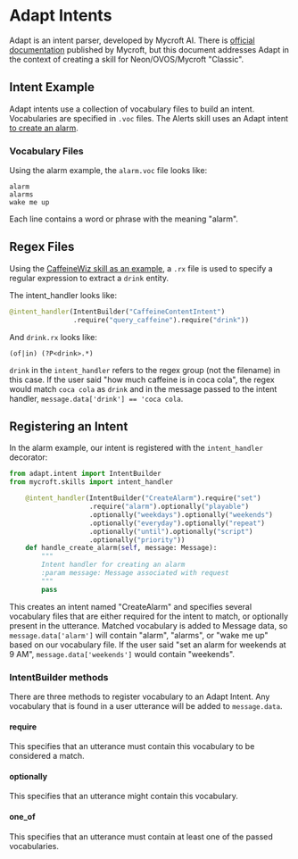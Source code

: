 # Adapt Intents
Adapt is an intent parser, developed by Mycroft AI. 
There is [official documentation](https://mycroft-ai.gitbook.io/docs/mycroft-technologies/adapt)
published by Mycroft, but this document addresses Adapt in the context of
creating a skill for Neon/OVOS/Mycroft "Classic".

## Intent Example
Adapt intents use a collection of vocabulary files to build an intent. Vocabularies
are specified in `.voc` files. The Alerts skill uses an Adapt intent
[to create an alarm](https://github.com/NeonGeckoCom/skill-alerts/blob/dev/__init__.py#L203-L208).

### Vocabulary Files
Using the alarm example, the `alarm.voc` file looks like: 
```
alarm
alarms
wake me up
```

Each line contains a word or phrase with the meaning "alarm". 

## Regex Files
Using the [CaffeineWiz skill as an example](https://github.com/NeonGeckoCom/skill-caffeinewiz/blob/932ea389313066ca5a0a8325eb233495d4dbb450/__init__.py#L161-L162),
a `.rx` file is used to specify a regular expression to extract a `drink` entity.

The intent_handler looks like:
```python
@intent_handler(IntentBuilder("CaffeineContentIntent")
                .require("query_caffeine").require("drink"))
```

And `drink.rx` looks like:
```
(of|in) (?P<drink>.*)
```

`drink` in the `intent_handler` refers to the regex group (not the filename) in
this case. If the user said "how much caffeine is in coca cola", the regex would
match `coca cola` as `drink` and in the message passed to the intent handler,
`message.data['drink'] == 'coca cola`.

## Registering an Intent
In the alarm example, our intent is registered with the `intent_handler` decorator:
```python
from adapt.intent import IntentBuilder
from mycroft.skills import intent_handler

    @intent_handler(IntentBuilder("CreateAlarm").require("set")
                    .require("alarm").optionally("playable")
                    .optionally("weekdays").optionally("weekends")
                    .optionally("everyday").optionally("repeat")
                    .optionally("until").optionally("script")
                    .optionally("priority"))
    def handle_create_alarm(self, message: Message):
        """
        Intent handler for creating an alarm
        :param message: Message associated with request
        """
        pass
```
This creates an intent named "CreateAlarm" and specifies several vocabulary files
that are either required for the intent to match, or optionally present in the
utterance. Matched vocabulary is added to Message data, so `message.data['alarm']`
will contain "alarm", "alarms", or "wake me up" based on our vocabulary file.
If the user said "set an alarm for weekends at 9 AM", `message.data['weekends']` would
contain "weekends".

### IntentBuilder methods
There are three methods to register vocabulary to an Adapt Intent. Any vocabulary
that is found in a user utterance will be added to `message.data`.

#### require
This specifies that an utterance must contain this vocabulary to be considered a match.

#### optionally
This specifies that an utterance might contain this vocabulary.

#### one_of
This specifies that an utterance must contain at least one of the passed vocabularies.